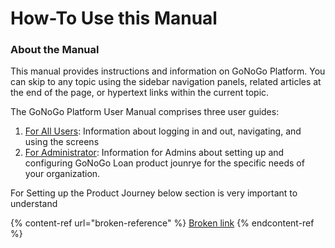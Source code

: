 # How-To Use this Manual

### About the Manual <a href="#about-the-manual" id="about-the-manual"></a>

This manual provides instructions and information on GoNoGo Platform. You can skip to any topic using the sidebar navigation panels, related articles at the end of the page, or hypertext links within the current topic.

The GoNoGo Platform User Manual comprises three user guides:

1. ​[For All Users](https://app.gitbook.com/@1lentra/s/sme-gonogo/\~/drafts/-MNcBd1xa1gyzBY5cnej/for-users): Information about logging in and out, navigating, and using the screens
2. [​For Administrator](https://app.gitbook.com/@1lentra/s/sme-gonogo/\~/drafts/-MNcBd1xa1gyzBY5cnej/for-admins): Information for Admins about setting up and configuring GoNoGo Loan product jounrye for the specific needs of your organization.



For Setting up the Product Journey below section is very important to understand

{% content-ref url="broken-reference" %}
[Broken link](broken-reference)
{% endcontent-ref %}







### &#x20; <a href="#howtousethismanual-symbolsusedinthismanual" id="howtousethismanual-symbolsusedinthismanual"></a>
